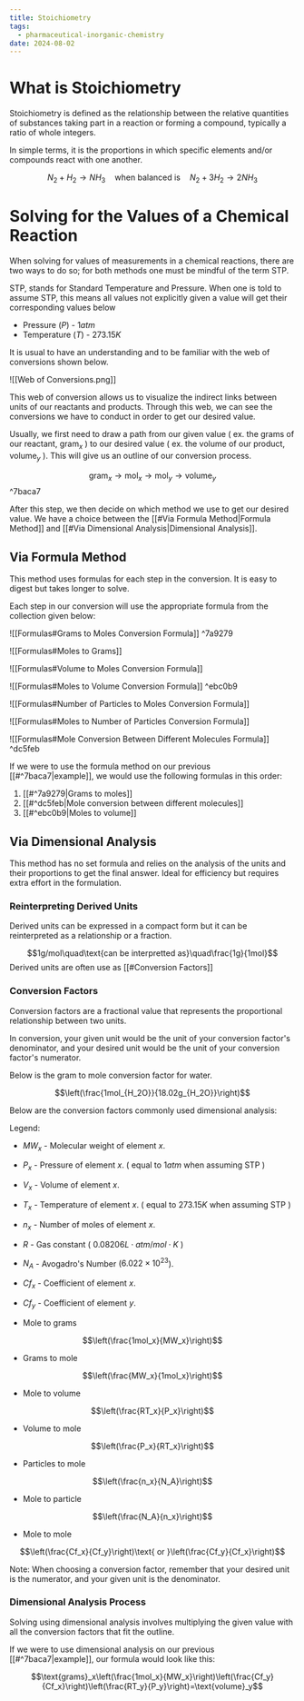 ```yaml
---
title: Stoichiometry
tags:
  - pharmaceutical-inorganic-chemistry
date: 2024-08-02
---
```

# What is Stoichiometry
Stoichiometry is defined as the relationship between the relative quantities of substances taking part in a reaction or forming a compound, typically a ratio of whole integers.

In simple terms, it is the proportions in which specific elements and/or compounds react with one another.

$$N_2+H_2\longrightarrow NH_3\quad\text{when balanced is}\quad N_2+3H_2\longrightarrow 2NH_3$$
# Solving for the Values of a Chemical Reaction
When solving for values of measurements in a chemical reactions, there are two ways to do so; for both methods one must be mindful of the term STP.

STP, stands for Standard Temperature and Pressure. When one is told to assume STP, this means all values not explicitly given a value will get their corresponding values below
- Pressure ($P$) - $1atm$
- Temperature ($T$) - $273.15K$

It is usual to have an understanding and to be familiar with the web of conversions shown below.

![[Web of Conversions.png]]

This web of conversion allows us to visualize the indirect links between units of our reactants and products. Through this web, we can see the conversions we have to conduct in order to get our desired value.

Usually, we first need to draw a path from our given value ( ex. the grams of our reactant, $\text{gram}_x$ ) to our desired value ( ex. the volume of our product, $\text{volume}_y$ ). This will give us an outline of our conversion process.

$$\text{gram}_x\rightarrow\text{mol}_x\rightarrow\text{mol}_y\rightarrow\text{volume}_y$$ ^7baca7

After this step, we then decide on which method we use to get our desired value. We have a choice between the [[#Via Formula Method|Formula Method]] and [[#Via Dimensional Analysis|Dimensional Analysis]].
## Via Formula Method
This method uses formulas for each step in the conversion. It is easy to digest but takes longer to solve.

Each step in our conversion will use the appropriate formula from the collection given below:

![[Formulas#Grams to Moles Conversion Formula]] ^7a9279

![[Formulas#Moles to Grams]]

![[Formulas#Volume to Moles Conversion Formula]]

![[Formulas#Moles to Volume Conversion Formula]] ^ebc0b9

![[Formulas#Number of Particles to Moles Conversion Formula]]

![[Formulas#Moles to Number of Particles Conversion Formula]]

![[Formulas#Mole Conversion Between Different Molecules Formula]] ^dc5feb

If we were to use the formula method on our previous [[#^7baca7|example]], we would use the following formulas in this order:
1. [[#^7a9279|Grams to moles]] 
2. [[#^dc5feb|Mole conversion between different molecules]]
3. [[#^ebc0b9|Moles to volume]]
## Via Dimensional Analysis
This method has no set formula and relies on the analysis of the units and their proportions to get the final answer. Ideal for efficiency but requires extra effort in the formulation.
### Reinterpreting Derived Units 
Derived units can be expressed in a compact form but it can be reinterpreted as a relationship or a fraction.

$$1g/mol\quad\text{can be interpretted as}\quad\frac{1g}{1mol}$$
Derived units are often use as [[#Conversion Factors]]
### Conversion Factors
Conversion factors are a fractional value that represents the proportional relationship between two units.

In conversion, your given unit would be the unit of your conversion factor's denominator, and your desired unit would be the unit of your conversion factor's numerator.

Below is the gram to mole conversion factor for water.

$$\left(\frac{1mol_{H_2O}}{18.02g_{H_2O}}\right)$$

Below are the conversion factors commonly used dimensional analysis:

Legend:
- $MW_x$ - Molecular weight of element $x$.
- $P_x$ - Pressure of element $x$. ( equal to $1atm$ when assuming STP )
- $V_x$ - Volume of element $x$.
- $T_x$ - Temperature of element $x$. ( equal to $273.15K$ when assuming STP )
- $n_x$ - Number of moles of element $x$.
- $R$ - Gas constant ( $0.08206L\cdot atm/mol\cdot K$ )
- $N_A$ - Avogadro's Number ($6.022\times10^{23}$).
- $Cf_x$ - Coefficient of element $x$.
- $Cf_y$ - Coefficient of element $y$.

- Mole to grams 

 $$\left(\frac{1mol_x}{MW_x}\right)$$ 
  
- Grams to mole

$$\left(\frac{MW_x}{1mol_x}\right)$$

- Mole to volume

$$\left(\frac{RT_x}{P_x}\right)$$

- Volume to mole

$$\left(\frac{P_x}{RT_x}\right)$$

- Particles to mole

$$\left(\frac{n_x}{N_A}\right)$$

- Mole to particle

$$\left(\frac{N_A}{n_x}\right)$$

- Mole to mole

$$\left(\frac{Cf_x}{Cf_y}\right)\text{ or }\left(\frac{Cf_y}{Cf_x}\right)$$

Note: When choosing a conversion factor, remember that your desired unit is the numerator, and your given unit is the denominator.
### Dimensional Analysis Process
Solving using dimensional analysis involves multiplying the given value with all the conversion factors that fit the outline.

If we were to use dimensional analysis on our previous [[#^7baca7|example]], our formula would look like this:

$$\text{grams}_x\left(\frac{1mol_x}{MW_x}\right)\left(\frac{Cf_y}{Cf_x}\right)\left(\frac{RT_y}{P_y}\right)=\text{volume}_y$$

